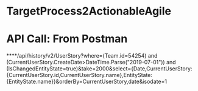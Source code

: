 # TargetProcess2ActionableAgile

# API Call: From Postman
****/api/history/v2/UserStory?where=(Team.id=54254) and (CurrentUserStory.CreateDate>DateTime.Parse("2019-07-01")) and (IsChangedEntityState=true)&take=2000&select={Date,CurrentUserStory:{CurrentUserStory.id,CurrentUserStory.name},EntityState:{EntityState.name}}&orderBy=CurrentUserStory,date&isodate=1
